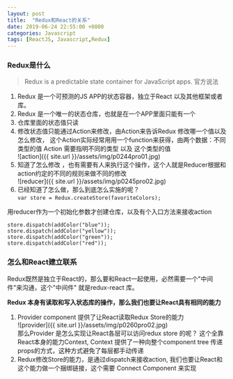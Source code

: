 ```yaml
---
layout: post
title:  "Redux和React的关系"
date: 2019-06-24 22:55:00 +0800
categories: Javascript
tags: [ReactJS, Javascript,Redux]
---
```

### Redux是什么 
>Redux is a predictable state container for JavaScript apps. 官方说法

1. Redux 是一个可预测的JS APP的状态容器，独立于React 以及其他框架或者库。
2. Redux 是一个唯一的状态仓库，也就是在一个APP里面只能有一个
3. 仓库里面的状态值只读
4. 修改状态值只能通过Action来修改，由Action来告诉Redux 修改哪一个值以及怎么修改， 这个Action实际经常用用一个function来获得，由两个数据：不同类型的值 Action 需要指明不同的类型  以及  这个类型的值    
![action]({{ site.url }}/assets/img/p0244pro01.jpg)  
5. 知道了怎么修改 ，也有需要有人来执行这个操作，这个人就是Reducer根据和action约定的不同的规则来做不同的修改  
![reducer]({{ site.url }}/assets/img/p0245pro02.jpg)  
6. 已经知道了怎么做，那么到底怎么实施的呢？```var store = Redux.createStore(favoriteColors);```

用reducer作为一个初始化参数才创建仓库，以及有个入口方法来接收action
```
store.dispatch(addColor("blue"));
store.dispatch(addColor("yellow"));
store.dispatch(addColor("green"));
store.dispatch(addColor("red"));
```
### 怎么和React建立联系

Redux既然是独立于React的，那么要和React一起使用，必然需要一个"中间件"来沟通，这个"中间件" 就是redux-react 库。

**Redux 本身有读取和写入状态库的操作，那么我们也要让React具有相同的能力**

1. Provider component 提供了让React读取Redux Store的能力  
![provider]({{ site.url }}/assets/img/p0260pro02.jpg)  
那么Provider 是怎么实现让React各层可以访问redux store 的呢？ 
这个全靠React本身的能力Context, Context 提供了一种向整个component tree 传递props的方式，这种方式避免了每层都手动传递  
2. Redux修改Store的能力，是通过dispatch来接收action, 我们也要让React和这个能力做一个捆绑链接，这个需要 Connect Component 来实现

